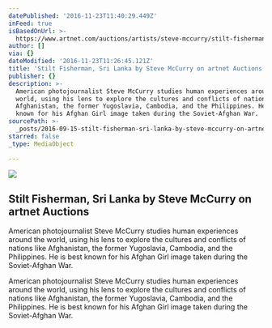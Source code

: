 ```yaml
---
datePublished: '2016-11-23T11:40:29.449Z'
inFeed: true
isBasedOnUrl: >-
  https://www.artnet.com/auctions/artists/steve-mccurry/stilt-fisherman-sri-lanka-2
author: []
via: {}
dateModified: '2016-11-23T11:26:45.121Z'
title: 'Stilt Fisherman, Sri Lanka by Steve McCurry on artnet Auctions'
publisher: {}
description: >-
  American photojournalist Steve McCurry studies human experiences around the
  world, using his lens to explore the cultures and conflicts of nations like
  Afghanistan, the former Yugoslavia, Cambodia, and the Philippines. He is best
  known for his Afghan Girl image taken during the Soviet-Afghan War.
sourcePath: >-
  _posts/2016-09-15-stilt-fisherman-sri-lanka-by-steve-mccurry-on-artnet-auctio.md
starred: false
_type: MediaObject

---
```

<article style=""><img src="https://imgflo.herokuapp.com/graph/2b2431f8e7ba7b0/d617f217984328f5e9ee639903c383fc/noop.jpg?input=https%3A%2F%2Fimages.artnet.com%2Faoa_lot_images%2F118328%2Fsteve-mccurry-stilt-fisherman-photographs-chromogenic-print-c-print.jpg" /><h1>Stilt Fisherman, Sri Lanka by Steve McCurry on artnet Auctions</h1><p>American photojournalist Steve McCurry studies human experiences around the world, using his lens to explore the cultures and conflicts of nations like Afghanistan, the former Yugoslavia, Cambodia, and the Philippines. He is best known for his Afghan Girl image taken during the Soviet-Afghan War.</p></article>

American photojournalist Steve McCurry studies human experiences around the world, using his lens to explore the cultures and conflicts of nations like Afghanistan, the former Yugoslavia, Cambodia, and the Philippines. He is best known for his Afghan Girl image taken during the Soviet-Afghan War.